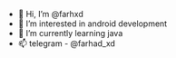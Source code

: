 - 👋 Hi, I’m @farhxd
- 👀 I’m interested in android development
- 🌱 I’m currently learning java
- 📫 telegram - @farhad_xd
